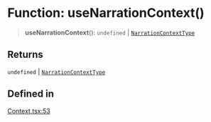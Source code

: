 # Function: useNarrationContext()

> **useNarrationContext**(): `undefined` \| [`NarrationContextType`](../interfaces/NarrationContextType.md)

## Returns

`undefined` \| [`NarrationContextType`](../interfaces/NarrationContextType.md)

## Defined in

[Context.tsx:53](https://github.com/edspencer/narrator-ai/blob/a524b8822fae61097d8b11019e587b0b06c3350a/packages/react/src/Context.tsx#L53)

